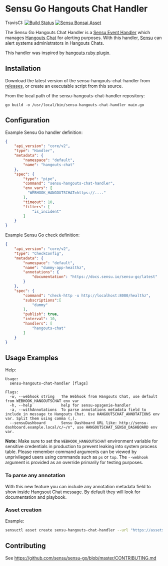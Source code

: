 # Sensu Go Hangouts Chat Handler
TravisCI: [![Build Status](https://travis-ci.org/betorvs/sensu-hangouts-chat-handler.svg?branch=master)](https://travis-ci.org/betorvs/sensu-hangouts-chat-handler)
[![Sensu Bonsai Asset](https://img.shields.io/badge/Bonsai-Download%20Me-brightgreen.svg?colorB=89C967&logo=sensu)](https://bonsai.sensu.io/assets/betorvs/sensu-hangouts-chat-handler)

The Sensu Go Hangouts Chat Handler is a [Sensu Event Handler][3] which manages
[Hangouts Chat][2] for alerting purposes. With this handler,
[Sensu][1] can alert systems administrators in Hangouts Chats.

This handler was inspired by [hangouts ruby plugin][5].

## Installation

Download the latest version of the sensu-hangouts-chat-handler from [releases][4],
or create an executable script from this source.

From the local path of the sensu-hangouts-chat-handler repository:
```
go build -o /usr/local/bin/sensu-hangouts-chat-handler main.go
```

## Configuration

Example Sensu Go handler definition:

```json
{
    "api_version": "core/v2",
    "type": "Handler",
    "metadata": {
        "namespace": "default",
        "name": "hangouts-chat"
    },
    "spec": {
        "type": "pipe",
        "command": "sensu-hangouts-chat-handler",
        "env_vars": [
          "WEBHOOK_HANGOUTSCHAT=https://...."
        ],
        "timeout": 10,
        "filters": [
            "is_incident"
        ]
    }
}
```

Example Sensu Go check definition:

```json
{
    "api_version": "core/v2",
    "type": "CheckConfig",
    "metadata": {
        "namespace": "default",
        "name": "dummy-app-healthz",
        "annotations": {
            "documentation": "https://docs.sensu.io/sensu-go/latest"
        }
    },
    "spec": {
        "command": "check-http -u http://localhost:8080/healthz",
        "subscriptions":[
            "dummy"
        ],
        "publish": true,
        "interval": 10,
        "handlers": [
            "hangouts-chat"
        ]
    }
}
```

## Usage Examples

Help:
```
Usage:
  sensu-hangouts-chat-handler [flags]

Flags:
  -w, --webhook string   The Webhook from Hangouts Chat, use default from WEBHOOK_HANGOUTSCHAT env var
  -h, --help             help for sensu-opsgenie-handler
  -a, --withAnnotations  To parse annotations metadata field to include in message to Hangouts Chat. Use HANGOUTSCHAT_ANNOTATIONS env var. Split them using comma (,).
  --sensuDashboard       Sensu Dashboard URL like: http://sensu-dashboard.example.local/c/~/n", use HANGOUTSCHAT_SENSU_DASHBOARD env var.

```

**Note:** Make sure to set the `WEBHOOK_HANGOUTSCHAT` environment variable for sensitive credentials in production to prevent leaking into system process table. Please remember command arguments can be viewed by unprivileged users using commands such as `ps` or `top`. The `--webhook` argument is provided as an override primarily for testing purposes. 

### To parse any annotation

With this new feature you can include any annotation metadata field to show inside Hangsout Chat message. By default they will look for documentation and playbook. 


### Asset creation

Example: 

```sh
sensuctl asset create sensu-hangouts-chat-handler --url "https://assets.bonsai.sensu.io/1daec49623e9384d5374f7e11f12a343cf374e5f/sensu-hangouts-chat-handler_0.0.1_linux_amd64.tar.gz" --sha512 "59fd8fd9909819ad9eb1897814e38903634e6ed38cadc50a2ad75a069b466bc9b4eb23bc33ce51fc58bb8cff47b931256b0e2e8cfe60a89c4ebfafca097e8c45"
```


## Contributing

See https://github.com/sensu/sensu-go/blob/master/CONTRIBUTING.md

[1]: https://github.com/sensu/sensu-go
[2]: https://developers.google.com/hangouts/chat
[3]: https://docs.sensu.io/sensu-go/5.0/reference/handlers/#how-do-sensu-handlers-work
[4]: https://github.com/betorvs/sensu-hangouts-chat-handler/releases
[5]: https://github.com/clevertoday/sensu-plugins-hangouts-chat